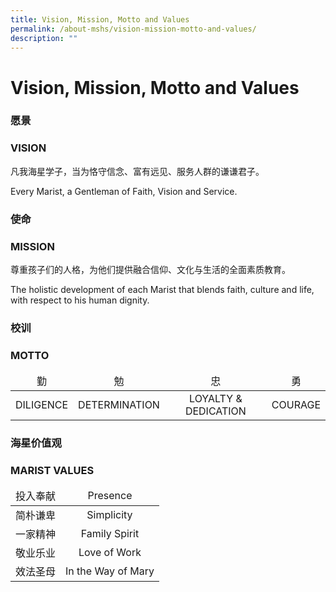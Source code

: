 ```yaml
---
title: Vision, Mission, Motto and Values
permalink: /about-mshs/vision-mission-motto-and-values/
description: ""
---
```


# Vision, Mission, Motto and Values


### 愿景
### VISION
 

凡我海星学子，当为恪守信念、富有远见、服务人群的谦谦君子。

Every Marist, a Gentleman of Faith, Vision and Service.

  
  



### 使命

### MISSION

  

尊重孩子们的人格，为他们提供融合信仰、文化与生活的全面素质教育。

The holistic development of each Marist that blends faith, culture and life, with respect to his human dignity.

  


### 校训

### MOTTO 
<table>
<thead>
  <tr>
		<td><center>勤</center></td>
    <td><center>勉</center></td>
    <td><center>忠</center></td>
    <td><center>勇</center></td>
  </tr>
</thead>
<tbody>
  <tr>
    <td><center>DILIGENCE</center></td>
    <td><center>DETERMINATION</center></td>
    <td><center>LOYALTY &amp; DEDICATION</center></td>
    <td><center>COURAGE</center></td>
  </tr>
</tbody>
</table>
      
    

  

### 海星价值观

### MARIST VALUES
	
	
<table>
<thead>
  <tr>
    <td><center>投入奉献</center></td>
    <td><center>Presence</center></td>
  </tr>
</thead>
<tbody>
  <tr>
    <td><center>简朴谦卑</center></td>
    <td><center>Simplicity</center></td>
  </tr>
  <tr>
    <td><center>一家精神</center></td>
    <td><center>Family Spirit</center></td>
  </tr>
  <tr>
    <td><center>敬业乐业</center></td>
    <td><center>Love of Work</center></td>
  </tr>
  <tr>
    <td><center>效法圣母</center></td>
    <td><center>In the Way of Mary</center></td>
  </tr>
</tbody>
</table>